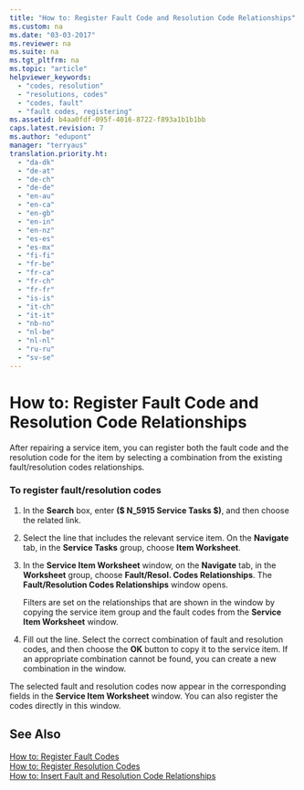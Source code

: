 ```yaml
---
title: "How to: Register Fault Code and Resolution Code Relationships"
ms.custom: na
ms.date: "03-03-2017"
ms.reviewer: na
ms.suite: na
ms.tgt_pltfrm: na
ms.topic: "article"
helpviewer_keywords: 
  - "codes, resolution"
  - "resolutions, codes"
  - "codes, fault"
  - "fault codes, registering"
ms.assetid: b4aa0fdf-095f-4016-8722-f893a1b1b1bb
caps.latest.revision: 7
ms.author: "edupont"
manager: "terryaus"
translation.priority.ht: 
  - "da-dk"
  - "de-at"
  - "de-ch"
  - "de-de"
  - "en-au"
  - "en-ca"
  - "en-gb"
  - "en-in"
  - "en-nz"
  - "es-es"
  - "es-mx"
  - "fi-fi"
  - "fr-be"
  - "fr-ca"
  - "fr-ch"
  - "fr-fr"
  - "is-is"
  - "it-ch"
  - "it-it"
  - "nb-no"
  - "nl-be"
  - "nl-nl"
  - "ru-ru"
  - "sv-se"
---
```

# How to: Register Fault Code and Resolution Code Relationships
After repairing a service item, you can register both the fault code and the resolution code for the item by selecting a combination from the existing fault\/resolution codes relationships.  
  
### To register fault\/resolution codes  
  
1.  In the **Search** box, enter **\($ N\_5915 Service Tasks $\)**, and then choose the related link.  
  
2.  Select the line that includes the relevant service item. On the **Navigate** tab, in the **Service Tasks** group, choose **Item Worksheet**.  
  
3.  In the **Service Item Worksheet** window, on the **Navigate** tab, in the **Worksheet** group, choose **Fault\/Resol. Codes Relationships**. The **Fault\/Resolution Codes Relationships** window opens.  
  
     Filters are set on the relationships that are shown in the window by copying the service item group and the fault codes from the **Service Item Worksheet** window.  
  
4.  Fill out the line. Select the correct combination of fault and resolution codes, and then choose the **OK** button to copy it to the service item. If an appropriate combination cannot be found, you can create a new combination in the window.  
  
 The selected fault and resolution codes now appear in the corresponding fields in the **Service Item Worksheet** window. You can also register the codes directly in this window.  
  
## See Also  
 [How to: Register Fault Codes](../Service/how-to-register-fault-codes.md)   
 [How to: Register Resolution Codes](../Service/how-to-register-resolution-codes.md)   
 [How to: Insert Fault and Resolution Code Relationships](../Service/how-to-insert-fault-and-resolution-code-relationships.md)